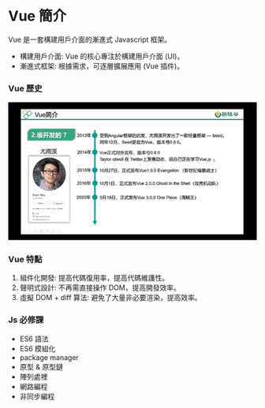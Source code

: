 # Vue 簡介

Vue 是一套構建用戶介面的漸進式 Javascript 框架。

- 構建用戶介面: Vue 的核心專注於構建用戶介面 (UI)。
- 漸進式框架: 根據需求，可逐層擴展應用 (Vue 插件)。

### Vue 歷史

![](assets/vue-history.png)

### Vue 特點

1. 組件化開發: 提高代碼復用率，提高代碼維護性。
2. 聲明式設計: 不再需直接操作 DOM，提高開發效率。
3. 虛擬 DOM + diff 算法: 避免了大量非必要渲染，提高效率。

### Js 必修課

- ES6 語法
- ES6 模組化
- package manager
- 原型 & 原型鏈
- 陣列處裡
- 網路編程
- 非同步編程
